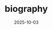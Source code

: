 ---
title: biography
layout: base
date: 2025-10-03
header-title: Introduction
header-position: 0px
---